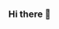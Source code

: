 ### Hi there 👋

<!--
**ancyjohn23/ancyjohn23** is a ✨ _special_ ✨ repository because its `README.md` (this file) appears on your GitHub profile.

Here are some ideas to get you started:

- 🔭 I’m currently a student in LBSITW. I'm btech 3rd year student.
- 🌱 I’m an Information Technology student.
- 👯 I’m looking to collaborate and connect with new people. And want to grow my connections.
- 🤔 I’m am good with communication skills and have a good leadership qualities.
- 💬 Ask me about. 
- 📫 How to reach me: 
  email: ancy.john2303@gmail.com 
  LinkedIn: https://www.linkedin.com/in/ancy-john-621086230
- 😄 Pronouns: ...
- ⚡ Fun fact: ...
-->
